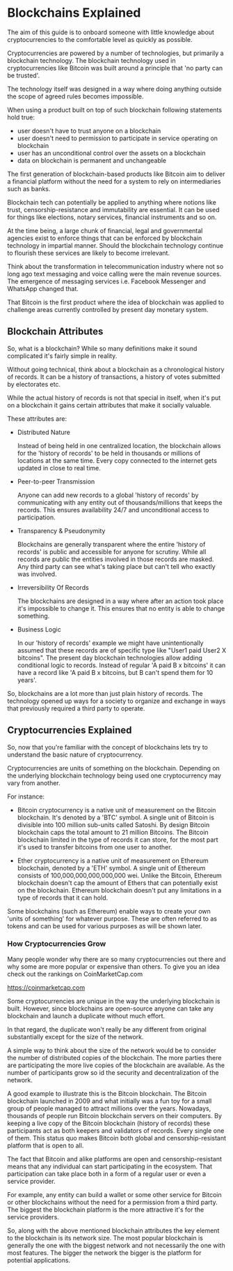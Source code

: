 # Blockchains Explained

The aim of this guide is to onboard someone with little knowledge about cryptocurrencies to the comfortable level as quickly as possible.

Cryptocurrencies are powered by a number of technologies, but primarily a blockchain technology. The blockchain technology used in cryptocurrencies like Bitcoin was built around a principle that 'no party can be trusted'. 

The technology itself was designed in a way where doing anything outside the scope of agreed rules becomes impossible.

When using a product built on top of such blockchain following statements hold true:

- user doesn't have to trust anyone on a blockchain
- user doesn't need to permission to participate in service operating on blockchain
- user has an unconditional control over the assets on a blockchain
- data on blockchain is permanent and unchangeable

The first generation of blockchain-based products like Bitcoin aim to deliver a financial platform without the need for a system to rely on intermediaries such as banks. 

Blockchain tech can potentially be applied to anything where notions like trust, censorship-resistance and immutability are essential. It can be used for things like elections, notary services, financial instruments and so on. 

At the time being, a large chunk of financial, legal and governmental agencies exist to enforce things that can be enforced by blockchain technology in impartial manner. Should the blockchain technology continue to flourish these services are likely to become irrelevant. 

Think about the transformation in telecommunication industry where not so long ago text messaging and voice calling were the main revenue sources. The emergence of messaging services i.e. Facebook Messenger and WhatsApp changed that.

That Bitcoin is the first product where the idea of blockchain was applied to challenge areas currently controlled by present day monetary system.

## Blockchain Attributes

So, what is a blockchain? While so many definitions make it sound complicated it's fairly simple in reality.

Without going technical, think about a blockchain as a chronological history of records. It can be a history of transactions, a history of votes submitted by electorates etc. 

While the actual history of records is not that special in itself, when it's put on a blockchain it gains certain attributes that make it socially valuable.

These attributes are:

* Distributed Nature

    Instead of being held in one centralized location, the blockchain allows for the 'history of records' to be held in thousands or millions of locations at the same time. Every copy connected to the internet gets updated in close to real time.   

* Peer-to-peer Transmission

    Anyone can add new records to a global 'history of records' by communicating with any entity out of thousands/millions that keeps the records. This ensures availability 24/7 and unconditional access to participation.  

* Transparency & Pseudonymity

    Blockchains are generally transparent where the entire 'history of records' is public and accessible for anyone for scrutiny. While all records are public the entities involved in those records are masked. Any third party can see what's taking place but can't tell who exactly was involved.

* Irreversibility Of Records

    The blockchains are designed in a way where after an action took place it's impossible to change it. This ensures that no entity is able to change something.

* Business Logic

    In our 'history of records' example we might have unintentionally assumed that these records are of specific type like "User1 paid User2 X bitcoins". The present day blockchain technologies allow adding conditional logic to records. Instead of regular 'A paid B x bitcoins' it can have a record like 'A paid B x bitcoins, but B can't spend them for 10 years'.
   
So, blockchains are a lot more than just plain history of records. The technology opened up ways for a society to organize and exchange in ways that previously required a third party to operate.

## Cryptocurrencies Explained

So, now that you're familiar with the concept of blockchains lets try to understand the basic nature of cryptocurrency.

Cryptocurrencies are units of something on the blockchain. Depending on the underlying blockchain technology being used one cryptocurrency may vary from another.

For instance:

- Bitcoin cryptocurrency is a native unit of measurement on the Bitcoin blockchain. It's denoted by a 'BTC' symbol. A single unit of Bitcoin is divisible into 100 million sub-units called Satoshi. By design Bitcoin blockchain caps the total amount to 21 million Bitcoins. The Bitcoin blockchain limited in the type of records it can store, for the most part it's used to transfer bitcoins from one user to another.

- Ether cryptocurrency is a native unit of measurement on Ethereum blockchain, denoted by a 'ETH' symbol. A single unit of Ethereum consists of 100,000,000,000,000,000 wei. Unlike the Bitcoin, Ethereum blockchain doesn't cap the amount of Ethers that can potentially exist on the blockchain. Ethereum blockchain doesn't put any limitations in a type of records that it can hold.

Some blockchains (such as Ethereum) enable ways to create your own 'units of something' for whatever purpose. These are often referred to as tokens and can be used for various purposes as will be shown later.

### How Cryptocurrencies Grow

Many people wonder why there are so many cryptocurrencies out there and why some are more popular or expensive than others. To give you an idea check out the rankings on CoinMarketCap.com

https://coinmarketcap.com

Some cryptocurrencies are unique in the way the underlying blockchain is built. However, since blockchains are open-source anyone can take any blockchain and launch a duplicate without much effort. 

In that regard, the duplicate won't really be any different from original substantially except for the size of the network. 

A simple way to think about the size of the network would be to consider the number of distributed copies of the blockchain. The more parties there are participating the more live copies of the blockchain are available. As the number of participants grow so id the security and decentralization of the network.

A good example to illustrate this is the Bitcoin blockchain. The Bitcoin blockchain launched in 2009 and what initially was a fun toy for a small group of people managed to attract millions over the years. Nowadays, thousands of people run Bitcoin blockchain servers on their computers. By keeping a live copy of the Bitcoin blockchain (history of records) these participants act as both keepers and validators of records. Every single one of them. This status quo makes Bitcoin both global and censorship-resistant platform that is open to all.

The fact that Bitcoin and alike platforms are open and censorship-resistant means that any individual can start participating in the ecosystem. That participation can take place both in a form of a regular user or even a service provider. 

For example, any entity can build a wallet or some other service for Bitcoin or other blockchains without the need for a permission from a third party. The biggest the blockchain platform is the more attractive it's for the service providers. 

So, along with the above mentioned blockchain attributes the key element to the blockchain is its network size. The most popular blockchain is generally the one with the biggest network and not necessarily the one with most features. The bigger the network the bigger is the platform for potential applications.